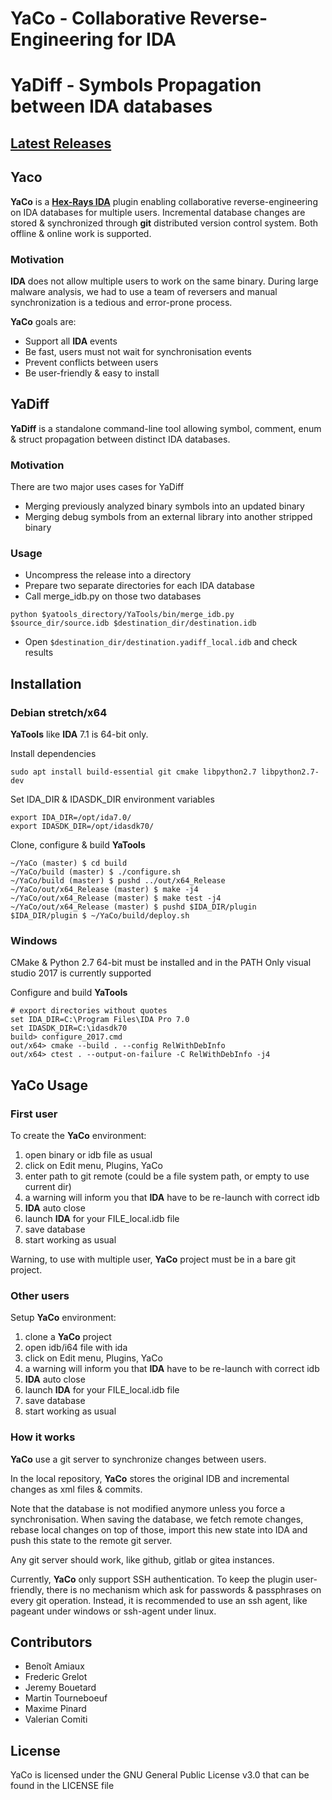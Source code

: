# YaCo - Collaborative Reverse-Engineering for IDA
# YaDiff - Symbols Propagation between IDA databases

## [Latest Releases](https://github.com/DGA-MI-SSI/YaCo/releases)

## Yaco 

**YaCo** is a [**Hex-Rays IDA**](https://www.hex-rays.com/products/ida/) plugin enabling collaborative reverse-engineering on IDA databases for multiple users. Incremental database changes are stored & synchronized through **git** distributed version control system.
Both offline & online work is supported.

### Motivation

**IDA** does not allow multiple users to work on the same binary.
During large malware analysis, we had to use a team of reversers and manual synchronization is a tedious and error-prone process. 

**YaCo** goals are:

  * Support all **IDA** events
  * Be fast, users must not wait for synchronisation events
  * Prevent conflicts between users
  * Be user-friendly & easy to install
  
## YaDiff 

**YaDiff** is a standalone command-line tool allowing symbol, comment, enum & struct propagation between distinct IDA databases.

### Motivation

There are two major uses cases for YaDiff
    
  * Merging previously analyzed binary symbols into an updated binary
  * Merging debug symbols from an external library into another stripped binary
    
### Usage

  * Uncompress the release into a directory
  * Prepare two separate directories for each IDA database
  * Call merge_idb.py on those two databases
```
python $yatools_directory/YaTools/bin/merge_idb.py $source_dir/source.idb $destination_dir/destination.idb
```
  * Open ```$destination_dir/destination.yadiff_local.idb``` and check results

## Installation

### Debian stretch/x64

**YaTools** like **IDA** 7.1 is 64-bit only.

Install dependencies
```
sudo apt install build-essential git cmake libpython2.7 libpython2.7-dev
```

Set IDA_DIR & IDASDK_DIR environment variables
```
export IDA_DIR=/opt/ida7.0/
export IDASDK_DIR=/opt/idasdk70/
```

Clone, configure & build **YaTools**
```
~/YaCo (master) $ cd build
~/YaCo/build (master) $ ./configure.sh
~/YaCo/build (master) $ pushd ../out/x64_Release
~/YaCo/out/x64_Release (master) $ make -j4
~/YaCo/out/x64_Release (master) $ make test -j4
~/YaCo/out/x64_Release (master) $ pushd $IDA_DIR/plugin
$IDA_DIR/plugin $ ~/YaCo/build/deploy.sh
```

### Windows

CMake & Python 2.7 64-bit must be installed and in the PATH
Only visual studio 2017 is currently supported

Configure and build **YaTools**
```
# export directories without quotes
set IDA_DIR=C:\Program Files\IDA Pro 7.0
set IDASDK_DIR=C:\idasdk70
build> configure_2017.cmd
out/x64> cmake --build . --config RelWithDebInfo
out/x64> ctest . --output-on-failure -C RelWithDebInfo -j4
```

## YaCo Usage

### First user
To create the **YaCo** environment:

  1. open binary or idb file as usual
  2. click on Edit menu, Plugins, YaCo
  3. enter path to git remote (could be a file system path, or empty to use current dir)
  4. a warning will inform you that **IDA** have to be re-launch with correct idb
  5. **IDA** auto close
  6. launch **IDA** for your FILE_local.idb file
  7. save database
  8. start working as usual

Warning, to use with multiple user, **YaCo** project must be in a bare git project.

### Other users
Setup **YaCo** environment:

  1. clone a **YaCo** project
  2. open idb/i64 file with ida
  3. click on Edit menu, Plugins, YaCo
  4. a warning will inform you that **IDA** have to be re-launch with correct idb
  5. **IDA** auto close
  6. launch **IDA** for your FILE_local.idb file
  7. save database
  8. start working as usual
  
### How it works
**YaCo** use a git server to synchronize changes between users.

In the local repository, **YaCo** stores the original IDB and incremental changes as xml files & commits.

Note that the database is not modified anymore unless you force a synchronisation.
When saving the database, we fetch remote changes, rebase local changes on top of those, import this new state into IDA and push this state to the remote git server.

Any git server should work, like github, gitlab or gitea instances.

Currently, **YaCo** only support SSH authentication. To keep the plugin user-friendly, there is no mechanism which ask for passwords & passphrases on every git operation. Instead, it is recommended to use an ssh agent, like pageant under windows or ssh-agent under linux.

## Contributors

  * Benoît Amiaux
  * Frederic Grelot
  * Jeremy Bouetard
  * Martin Tourneboeuf
  * Maxime Pinard
  * Valerian Comiti

## License

YaCo is licensed under the GNU General Public License v3.0 that can be found in the LICENSE file
